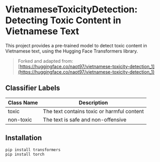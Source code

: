 # VietnameseToxicityDetection: Detecting Toxic Content in Vietnamese Text

This project provides a pre-trained model to detect toxic content in Vietnamese text, using the Hugging Face Transformers library.

> Forked and adapted from: [https://huggingface.co/naot97/vietnamese-toxicity-detection_1](https://huggingface.co/naot97/vietnamese-toxicity-detection_1)

## Classifier Labels

| Class Name | Description                                 |
|------------|---------------------------------------------|
| toxic      | The text contains toxic or harmful content  |
| non-toxic  | The text is safe and non-offensive          |

## Installation

```bash
pip install transformers
pip install torch
```

